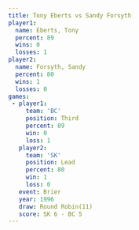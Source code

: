 ```yaml
---
title: Tony Eberts vs Sandy Forsyth
player1:              
  name: Eberts, Tony  
  percent: 89         
  wins: 0             
  losses: 1           
player2:              
  name: Forsyth, Sandy
  percent: 80         
  wins: 1             
  losses: 0           
games:
 - player1:         
     team: 'BC'     
     position: Third
     percent: 89    
     win: 0         
     loss: 1        
   player2:        
     team: 'SK'    
     position: Lead
     percent: 80   
     win: 1        
     loss: 0       
   event: Brier         
   year: 1996           
   draw: Round Robin(11)
   score: SK 6 - BC 5   
---
```

